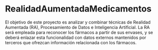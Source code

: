 # RealidadAumentadaMedicamentos
El objetivo de este proyecto es analizar y combinar técnicas de Realidad Aumentada (RA), Procesamiento de Datos e Inteligencia Artificial. La RA será empleada para reconocer los fármacos a partir de sus envases, y se deberá enlazar esta funcionalidad con datos externos mantenidos por terceros que ofrezcan información relacionada con los fármacos.
